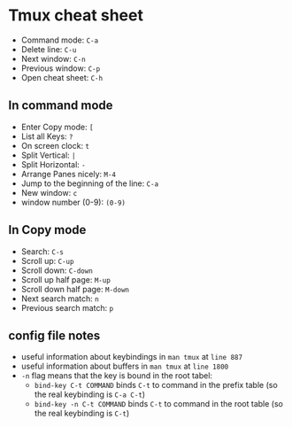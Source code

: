 # Tmux cheat sheet

- Command mode: `C-a`
- Delete line: `C-u`
- Next window: `C-n`
- Previous window: `C-p`
- Open cheat sheet: `C-h`

## In command mode

- Enter Copy mode: `[`
- List all Keys: `?`
- On screen clock: `t`
- Split Vertical: `|`
- Split Horizontal: `-`
- Arrange Panes nicely: `M-4`
- Jump to the beginning of the line: `C-a`
- New window: `c`
- window number (0-9): `(0-9)`

## In Copy mode

- Search: `C-s`
- Scroll up: `C-up`
- Scroll down: `C-down`
- Scroll up half page: `M-up`
- Scroll down half page: `M-down`
- Next search match: `n`
- Previous search match: `p`

## config file notes

- useful information about keybindings in `man tmux` at `line 887`
- useful information about buffers in `man tmux` at `line 1800`
- `-n` flag means that the key is bound in the root tabel:
  - `bind-key C-t COMMAND` binds `C-t` to command in the prefix table (so the real keybinding is `C-a C-t`)
  - `bind-key -n C-t COMMAND` binds `C-t` to command in the root table (so the real keybinding is `C-t`)